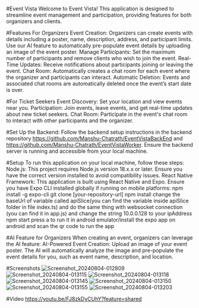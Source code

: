 #Event Vista
Welcome to Event Vista! This application is designed to streamline event management and participation, providing features for both organizers and clients.

#Features
For Organizers
Event Creation: Organizers can create events with details including a poster, name, description, address, and participant limits. Use our AI feature to automatically pre-populate event details by uploading an image of the event poster.
Manage Participants: Set the maximum number of participants and remove clients who wish to join the event.
Real-Time Updates: Receive notifications about participants joining or leaving the event.
Chat Room: Automatically creates a chat room for each event where the organizer and participants can interact.
Automatic Deletion: Events and associated chat rooms are automatically deleted once the event’s start date is over.

#For Ticket Seekers
Event Discovery: Set your location and view events near you.
Participation: Join events, leave events, and get real-time updates about new ticket seekers.
Chat Room: Participate in the event's chat room to interact with other participants and the organizer.

#Set Up the Backend:
Follow the backend setup instructions in the backend repository https://github.com/Manshu-Chatrath/EventVistaBackEnd and https://github.com/Manshu-Chatrath/EventVistaWorker. 
Ensure the backend server is running and accessible from your local machine.

#Setup
To run this application on your local machine, follow these steps:
Node.js: This project requires Node.js version 18.x.x or later. Ensure you have the correct version installed to avoid compatibility issues.
React Native
Framework: This application is built using React Native and Expo. Ensure you have Expo CLI installed globally if running on mobile platforms:
npm install -g expo-cli
git clone [your-repository-url]
npm install
change the baseUrl of variable called apiSlice(you can find the variable inside apiSlice folder in file index.ts) and do the same thing with websocket connection (you can find it in app.js) and change the string 10.0.0.128 to your ipAddress
npm start
press a to run it in android emulator/install the expo app on android and scan the qr code to run the app

#AI Feature for Organizers
When creating an event, organizers can leverage the AI feature:
AI-Powered Event Creation: Upload an image of your event poster. The AI will automatically analyze the image and pre-populate the event details for you, such as event name, description, and location.



#Screenshots
![Screenshot_20240804-012809](https://github.com/user-attachments/assets/56cbd085-486d-4efc-abce-d46befe2f32a)
![Screenshot_20240804-013115](https://github.com/user-attachments/assets/5cc6c12e-8394-4c1e-bc81-038adc2aad49)
![Screenshot_20240804-013118](https://github.com/user-attachments/assets/67eade48-b3ea-4f34-887f-21111138176f)
![Screenshot_20240804-013145](https://github.com/user-attachments/assets/90fdaad4-94d7-4360-95f0-41ec51e82f33)
![Screenshot_20240804-013150](https://github.com/user-attachments/assets/4cfcfd99-b0b3-4327-913f-6317a575fb94)
![Screenshot_20240804-013155](https://github.com/user-attachments/assets/00043d60-99a2-4b71-bbf5-dfb1300c4ff6)
![Screenshot_20240804-013203](https://github.com/user-attachments/assets/bff042bc-226a-4183-8149-aa8945f384ab)


#Video
https://youtu.be/FJ8zkDyCUhY?feature=shared
